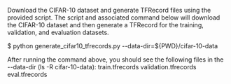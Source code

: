 Download the CIFAR-10 dataset and generate TFRecord files using the provided script. The script and associated command below will download the CIFAR-10 dataset and then generate a TFRecord for the training, validation, and evaluation datasets.

$ python generate_cifar10_tfrecords.py --data-dir=${PWD}/cifar-10-data

After running the command above, you should see the following files in the --data-dir (ls -R cifar-10-data):
    train.tfrecords
    validation.tfrecords
    eval.tfrecords